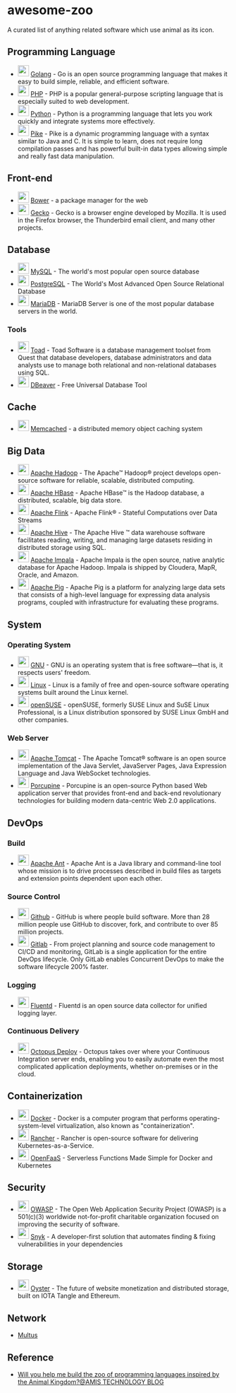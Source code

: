 # awesome-zoo

A curated list of anything related software which use animal as its icon.

## Programming Language

* <img width="25" src="https://sdtimes.com/wp-content/uploads/2018/02/golang.sh_-490x490.png"> [Golang](https://golang.org/) - Go is an open source programming language that makes it easy to build simple, reliable, and efficient software.
* <img width="25" src="https://upload.wikimedia.org/wikipedia/commons/thumb/3/31/Webysther_20160423_-_Elephpant.svg/1024px-Webysther_20160423_-_Elephpant.svg.png"> [PHP](http://www.php.net/) - PHP is a popular general-purpose scripting language that is especially suited to web development.
* <img width="25" src="https://www.python.org/static/opengraph-icon-200x200.png"> [Python](https://www.python.org/) - Python is a programming language that lets you work quickly and integrate systems more effectively.
* <img width="25" src="https://avatars0.githubusercontent.com/u/380260?s=200&v=4"> [Pike](http://pike.lysator.liu.se/) - Pike is a dynamic programming language with a syntax similar to Java and C. It is simple to learn, does not require long compilation passes and has powerful built-in data types allowing simple and really fast data manipulation.

## Front-end

* <img width="25" src="https://bower.io/img/bower-logo.png"> [Bower](https://bower.io/) - a package manager for the web
* <img width="25" src="https://upload.wikimedia.org/wikipedia/en/thumb/d/d4/Mozillagecko-logo.svg/181px-Mozillagecko-logo.svg.png"> [Gecko](https://developer.mozilla.org/en-US/docs/Mozilla/Gecko) - Gecko is a browser engine developed by Mozilla. It is used in the Firefox browser, the Thunderbird email client, and many other projects.

## Database

* <img width="25" src="https://planet.mysql.com/images/planet-logo.svg"> [MySQL](https://www.mysql.com/) - The world's most popular open source database
* <img width="25" src="https://www.postgresql.org/media/img/about/press/elephant.png"> [PostgreSQL](https://www.postgresql.org/) - The World's Most Advanced Open Source Relational Database
* <img width="25" src="https://mariadb.org/wp-content/uploads/2017/03/cropped-MariaDB-seal-white-512x512-180x180.png"> [MariaDB](https://mariadb.org/) - MariaDB Server is one of the most popular database servers in the world.

### Tools

* <img width="25" src="http://www.toadworld.com/hubfs/4130326/templates/images/toad.svg"> [Toad](http://www.toadworld.com/) - Toad Software is a database management toolset from Quest that database developers, database administrators and data analysts use to manage both relational and non-relational databases using SQL.
* <img width="25" src="https://dbeaver.io/wp-content/uploads/2015/09/beaver-head.png"> [DBeaver](https://dbeaver.io/) - Free Universal Database Tool

## Cache

* <img width="25" src="https://cdn.worldvectorlogo.com/logos/memcached.svg"> [Memcached](https://memcached.org/) - a distributed memory object caching system

## Big Data

* <img width="25" src="https://hadoop.apache.org/elephant.png"> [Apache Hadoop](https://hadoop.apache.org/) - The Apache™ Hadoop® project develops open-source software for reliable, scalable, distributed computing.
* <img width="25" src="https://cdn.worldvectorlogo.com/logos/hbase.svg"> [Apache HBase](https://hbase.apache.org/) - Apache HBase™ is the Hadoop database, a distributed, scalable, big data store.
* <img width="25" src="https://flink.apache.org/img/logo/png/50/color_50.png"> [Apache Flink](https://flink.apache.org/) - Apache Flink® - Stateful Computations over Data Streams
* <img width="25" src="https://hive.apache.org/images/hive_logo_medium.jpg"> [Apache Hive](https://hive.apache.org/) - The Apache Hive ™ data warehouse software facilitates reading, writing, and managing large datasets residing in distributed storage using SQL.
* <img width="25" src="https://impala.apache.org/img/impala-logo.png"> [Apache Impala](https://impala.apache.org/) - Apache Impala is the open source, native analytic database for Apache Hadoop. Impala is shipped by Cloudera, MapR, Oracle, and Amazon.
* <img width="25" src="https://pig.apache.org/images/pig-logo.gif"> [Apache Pig](https://pig.apache.org/) - Apache Pig is a platform for analyzing large data sets that consists of a high-level language for expressing data analysis programs, coupled with infrastructure for evaluating these programs.

## System

### Operating System

* <img width="25" src="https://www.gnu.org/server/staging/fundraiser/heckert_gnu.transp-white.small.png"> [GNU](https://www.gnu.org/) - GNU is an operating system that is free software—that is, it respects users' freedom.
* <img width="25" src="https://www.linux.org/images/linuxfav.png"> [Linux](https://www.linux.org/) - Linux is a family of free and open-source software operating systems built around the Linux kernel.
* <img width="25" src="https://www.opensuse.org/build/images/opensuse-logo.png"> [openSUSE](https://www.opensuse.org/) - openSUSE, formerly SUSE Linux and SuSE Linux Professional, is a Linux distribution sponsored by SUSE Linux GmbH and other companies.

### Web Server

* <img width="25" src="https://tomcat.apache.org/res/images/tomcat.png"> [Apache Tomcat](http://tomcat.apache.org/) - The Apache Tomcat® software is an open source implementation of the Java Servlet, JavaServer Pages, Java Expression Language and Java WebSocket technologies.
* <img width="25" src="http://www.innoscript.org/assets/Uploads/_resampled/ResizedImage187187-porcupine.png"> [Porcupine](http://www.innoscript.org) - Porcupine is an open-source Python based Web application server that provides front-end and back-end revolutionary technologies for building modern data-centric Web 2.0 applications.

## DevOps

### Build

* <img width="25" src="https://ant.apache.org/images/project-logo.gif"> [Apache Ant](https://ant.apache.org/) - Apache Ant is a Java library and command-line tool whose mission is to drive processes described in build files as targets and extension points dependent upon each other.

### Source Control

* <img width="25" src="https://github.githubassets.com/images/modules/logos_page/Octocat.png"> [Github](github.com) - GitHub is where people build software. More than 28 million people use GitHub to discover, fork, and contribute to over 85 million projects.
* <img width="25" src="https://gitlab.com/gitlab-com/gitlab-artwork/raw/master/logo/logo.png"> [Gitlab](https://gitlab.com/) - From project planning and source code management to CI/CD and monitoring, GitLab is a single application for the entire DevOps lifecycle. Only GitLab enables Concurrent DevOps to make the software lifecycle 200% faster.

### Logging

* <img width="25" src="https://www.fluentd.org/favicon.ico"> [Fluentd](https://www.fluentd.org/) - Fluentd is an open source data collector for unified logging layer.

### Continuous Delivery

* <img width="25" src="https://octopus.com/images/(global)/favicon.png"> [Octopus Deploy](https://octopus.com/) - Octopus takes over where your Continuous Integration server ends, enabling you to easily automate even the most complicated application deployments, whether on-premises or in the cloud.

## Containerization

* <img width="25" src="https://www.docker.com/sites/default/files/d8/Docker-R-Logo-08-2018-Monochomatic-RGB_Moby-x1.png"> [Docker](https://www.docker.com/) - Docker is a computer program that performs operating-system-level virtualization, also known as "containerization".
* <img width="25" src="https://rancher.com/img/brand-guidelines/assets/logos/svg/cow/rancher-logo-cow-blue.svg"> [Rancher](https://rancher.com) - Rancher is open-source software for delivering Kubernetes-as-a-Service.
* <img width="25" src="https://www.openfaas.com/images/favicon.png"> [OpenFaaS](https://www.openfaas.com/) - Serverless Functions Made Simple for Docker and Kubernetes

## Security

* <img width="25" src="https://www.owasp.org/images/3/34/Owasp_logo_normal.jpg"> [OWASP](https://www.owasp.org/) - The Open Web Application Security Project (OWASP) is a 501(c)(3) worldwide not-for-profit charitable organization focused on improving the security of software.
* <img width="25" src="https://res.cloudinary.com/snyk/image/upload/v1533761770/logo-1_wtob68.svg"> [Snyk](https://snyk.io/) - A developer-first solution that automates finding & fixing vulnerabilities in your dependencies

## Storage

* <img width="25" src="https://oysterprotocol.com/wp-content/uploads/2018/07/cropped-oyster-logo-150x150.png"> [Oyster](https://oysterprotocol.com/) - The future of website monetization and distributed storage, built on IOTA Tangle and Ethereum.

## Network

* [Multus](https://github.com/intel/multus-cni)

## Reference

* [Will you help me build the zoo of programming languages inspired by the Animal Kingdom?@AMIS TECHNOLOGY BLOG](https://technology.amis.nl/2018/01/14/the-zoo-programming-languages-named-after-animals/)
